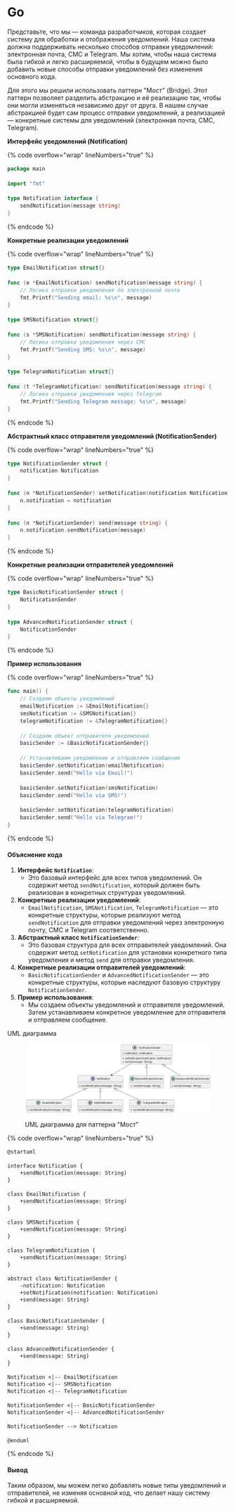 # Go

Представьте, что мы — команда разработчиков, которая создает систему для обработки и отображения уведомлений. Наша система должна поддерживать несколько способов отправки уведомлений: электронная почта, СМС и Telegram. Мы хотим, чтобы наша система была гибкой и легко расширяемой, чтобы в будущем можно было добавить новые способы отправки уведомлений без изменения основного кода.

Для этого мы решили использовать паттерн "Мост" (Bridge). Этот паттерн позволяет разделить абстракцию и её реализацию так, чтобы они могли изменяться независимо друг от друга. В нашем случае абстракцией будет сам процесс отправки уведомлений, а реализацией — конкретные системы для уведомлений (электронная почта, СМС, Telegram).

**Интерфейс уведомлений (Notification)**

{% code overflow="wrap" lineNumbers="true" %}
```go
package main

import "fmt"

type Notification interface {
    sendNotification(message string)
}
```
{% endcode %}

**Конкретные реализации уведомлений**

{% code overflow="wrap" lineNumbers="true" %}
```go
type EmailNotification struct{}

func (e *EmailNotification) sendNotification(message string) {
    // Логика отправки уведомления по электронной почте
    fmt.Printf("Sending email: %s\n", message)
}

type SMSNotification struct{}

func (s *SMSNotification) sendNotification(message string) {
    // Логика отправки уведомления через СМС
    fmt.Printf("Sending SMS: %s\n", message)
}

type TelegramNotification struct{}

func (t *TelegramNotification) sendNotification(message string) {
    // Логика отправки уведомления через Telegram
    fmt.Printf("Sending Telegram message: %s\n", message)
}
```
{% endcode %}

**Абстрактный класс отправителя уведомлений (NotificationSender)**

{% code overflow="wrap" lineNumbers="true" %}
```go
type NotificationSender struct {
    notification Notification
}

func (n *NotificationSender) setNotification(notification Notification) {
    n.notification = notification
}

func (n *NotificationSender) send(message string) {
    n.notification.sendNotification(message)
}
```
{% endcode %}

**Конкретные реализации отправителей уведомлений**

{% code overflow="wrap" lineNumbers="true" %}
```go
type BasicNotificationSender struct {
    NotificationSender
}

type AdvancedNotificationSender struct {
    NotificationSender
}
```
{% endcode %}

**Пример использования**

{% code overflow="wrap" lineNumbers="true" %}
```go
func main() {
    // Создаем объекты уведомлений
    emailNotification := &EmailNotification{}
    smsNotification := &SMSNotification{}
    telegramNotification := &TelegramNotification{}

    // Создаем объект отправителя уведомлений
    basicSender := &BasicNotificationSender{}

    // Устанавливаем уведомление и отправляем сообщение
    basicSender.setNotification(emailNotification)
    basicSender.send("Hello via Email!")

    basicSender.setNotification(smsNotification)
    basicSender.send("Hello via SMS!")

    basicSender.setNotification(telegramNotification)
    basicSender.send("Hello via Telegram!")
}
```
{% endcode %}

#### Объяснение кода

1. **Интерфейс `Notification`**:
   * Это базовый интерфейс для всех типов уведомлений. Он содержит метод `sendNotification`, который должен быть реализован в конкретных структурах уведомлений.
2. **Конкретные реализации уведомлений**:
   * `EmailNotification`, `SMSNotification`, `TelegramNotification` — это конкретные структуры, которые реализуют метод `sendNotification` для отправки уведомлений через электронную почту, СМС и Telegram соответственно.
3. **Абстрактный класс `NotificationSender`**:
   * Это базовая структура для всех отправителей уведомлений. Она содержит метод `setNotification` для установки конкретного типа уведомления и метод `send` для отправки уведомления.
4. **Конкретные реализации отправителей уведомлений**:
   * `BasicNotificationSender` и `AdvancedNotificationSender` — это конкретные структуры, которые наследуют базовую структуру `NotificationSender`.
5. **Пример использования**:
   * Мы создаем объекты уведомлений и отправителя уведомлений. Затем устанавливаем конкретное уведомление для отправителя и отправляем сообщение.



UML диаграмма

<figure><img src="../../../../../.gitbook/assets/image (1) (1) (1) (1) (1).png" alt=""><figcaption><p>UML диаграмма для паттерна "Мост"</p></figcaption></figure>

{% code overflow="wrap" lineNumbers="true" %}
```plant-uml
@startuml

interface Notification {
    +sendNotification(message: String)
}

class EmailNotification {
    +sendNotification(message: String)
}

class SMSNotification {
    +sendNotification(message: String)
}

class TelegramNotification {
    +sendNotification(message: String)
}

abstract class NotificationSender {
    -notification: Notification
    +setNotification(notification: Notification)
    +send(message: String)
}

class BasicNotificationSender {
    +send(message: String)
}

class AdvancedNotificationSender {
    +send(message: String)
}

Notification <|-- EmailNotification
Notification <|-- SMSNotification
Notification <|-- TelegramNotification

NotificationSender <|-- BasicNotificationSender
NotificationSender <|-- AdvancedNotificationSender

NotificationSender --> Notification

@enduml
```
{% endcode %}

#### Вывод

Таким образом, мы можем легко добавлять новые типы уведомлений и отправителей, не изменяя основной код, что делает нашу систему гибкой и расширяемой.
